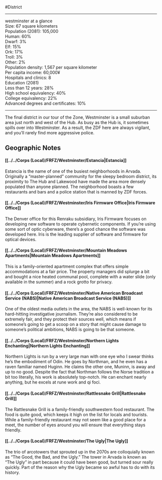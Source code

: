 #District 

---
westminster at a glance  
Size: 67 square kilometers  
Population (2081): 105,000  
Human: 60%  
Dwarf: 3%  
Elf: 15%  
Ork: 17%  
Troll: 3%  
Other: 2%  
Population density: 1,567 per square kilometer  
Per capita income: 60,000¥  
Hospitals and clinics: 8  
Education (2081)  
Less than 12 years: 28%  
High school equivalency: 40%  
College equivalency: 22%  
Advanced degrees and certificates: 10%

---
The final district in our tour of the Zone, Westminster is a small suburban area just north and west of the Hub. As busy as the Hub is, it sometimes spills over into Westminster. As a result, the ZDF here are always vigilant, and you’ll rarely find more aggressive police.

## Geographic Notes
#### [[../../Corps (Local)/FRFZ/Westminster/Estancia|Estancia]]
Estancia is the name of one of the busiest neighborhoods in Arvada. Originally a “master-planned” community for the sleepy bedroom district, its proximity to The Hub and Lakewood have made the area more densely populated than anyone planned. The neighborhood boasts a few restaurants and bars and a police station that is manned by ZDF forces.

#### [[../../Corps (Local)/FRFZ/Westminster/Iris Firmware Office|Iris Firmware Office]]
The Denver office for this Renraku subsidiary, Iris Firmware focuses on developing new software to operate cybernetic components. If you’re using some sort of optic cyberware, there’s a good chance the software was developed here. Iris is the leading supplier of software and firmware for optical devices. 

#### [[../../Corps (Local)/FRFZ/Westminster/Mountain Meadows Apartments|Mountain Meadows Apartments]]
This is a family-oriented apartment complex that offers simple accommodations at a fair price. The property managers did splurge a bit and bought a nice heated communal pool, complete with a water slide (only available in the summer) and a rock grotto for privacy.

#### [[../../Corps (Local)/FRFZ/Westminster/Native American Broadcast Service (NABS)|Native American Broadcast Service (NABS)]]
One of the oldest media outlets in the area, the NABS is well-known for its hard-hitting investigative journalism. They’re also considered to be extremely fair, and they protect their sources well, which means if someone’s going to get a scoop on a story that might cause damage to someone’s political ambitions, NABS is going to be that someone.  

#### [[../../Corps (Local)/FRFZ/Westminster/Northern Lights Enchanting|Northern Lights Enchanting]]
Northern Lights is run by a very large man with one eye who I swear thinks he’s the embodiment of Odin. He goes by Northman, and he even has a raven familiar named Huginn. He claims the other one, Muninn, is away and up to no good. Despite the fact that Northman follows the Norse tradition a bit too literally, his work is absolutely top-notch. He can enchant nearly anything, but he excels at rune work and qi foci.

#### [[../../Corps (Local)/FRFZ/Westminster/Rattlesnake Grill|Rattlesnake Grill]]
The Rattlesnake Grill is a family-friendly southwestern food restaurant. The food is quite good, which keeps it high on the list for locals and tourists. While a family-friendly restaurant may not seem like a good place for a meet, the number of eyes around you will ensure that everything stays friendly.

#### [[../../Corps (Local)/FRFZ/Westminster/The Ugly|The Ugly]]
The trio of arcotowers that sprouted up in the 2070s are colloquially known as “The Good, the Bad, and the Ugly.” The tower in Arvada is known as “The Ugly” in part because it could have been good, but turned sour really quickly. Part of the reason why the Ugly became so awful has to do with its history.  